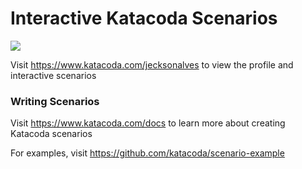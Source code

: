# Interactive Katacoda Scenarios

[![](http://shields.katacoda.com/katacoda/jecksonalves/count.svg)](https://www.katacoda.com/jecksonalves "Get your profile on Katacoda.com")

Visit https://www.katacoda.com/jecksonalves to view the profile and interactive scenarios

### Writing Scenarios
Visit https://www.katacoda.com/docs to learn more about creating Katacoda scenarios

For examples, visit https://github.com/katacoda/scenario-example
